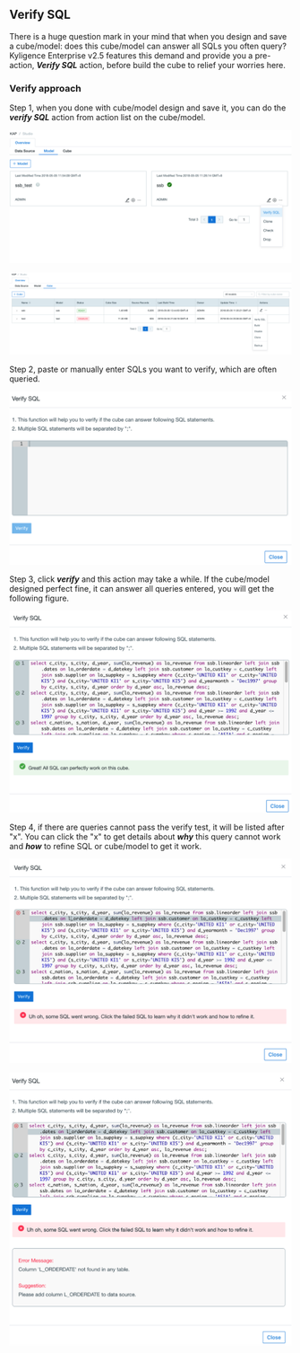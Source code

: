 ## Verify SQL 

There is a huge question mark in your mind that when you design and save a cube/model: does this cube/model can answer all SQLs you often query? Kyligence Enterprise v2.5 features this demand and provide you a pre-action,  ***Verify SQL*** action, before build the cube to relief your worries here. 

### Verify approach

Step 1, when you done with cube/model design and save it, you can do the ***verify SQL*** action from action list on the cube/model. 

![](images/verify_sql/model_action.png)

![](images/verify_sql/cube_action.png)



Step 2, paste or manually enter SQLs you want to verify, which are often queried. 

![](images/verify_sql/SQL_input.png)



Step 3, click ***verify*** and this action may take a while. If the cube/model designed perfect fine, it can answer all queries entered, you will get the following figure.

![](images/verify_sql/SQL_valid.png)



Step 4, if there are queries cannot pass the verify test, it will be listed after "x". You can click the "x" to get details about ***why*** this query cannot work and ***how*** to refine SQL or cube/model to get it work. 

![](images/verify_sql/show_error.png)

![](images/verify_sql/error_details.png)
